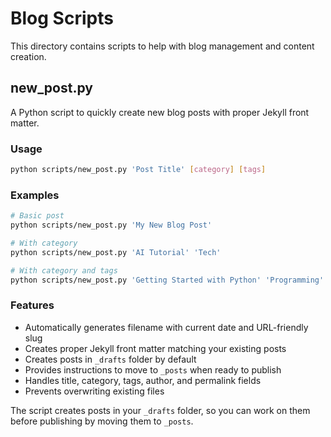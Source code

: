 # Blog Scripts

This directory contains scripts to help with blog management and content creation.

## new_post.py

A Python script to quickly create new blog posts with proper Jekyll front matter.

### Usage

```bash
python scripts/new_post.py 'Post Title' [category] [tags]
```

### Examples

```bash
# Basic post
python scripts/new_post.py 'My New Blog Post'

# With category
python scripts/new_post.py 'AI Tutorial' 'Tech'

# With category and tags
python scripts/new_post.py 'Getting Started with Python' 'Programming' 'python,tutorial,beginners'
```

### Features

- Automatically generates filename with current date and URL-friendly slug
- Creates proper Jekyll front matter matching your existing posts
- Creates posts in `_drafts` folder by default
- Provides instructions to move to `_posts` when ready to publish
- Handles title, category, tags, author, and permalink fields
- Prevents overwriting existing files

The script creates posts in your `_drafts` folder, so you can work on them before publishing by moving them to `_posts`.